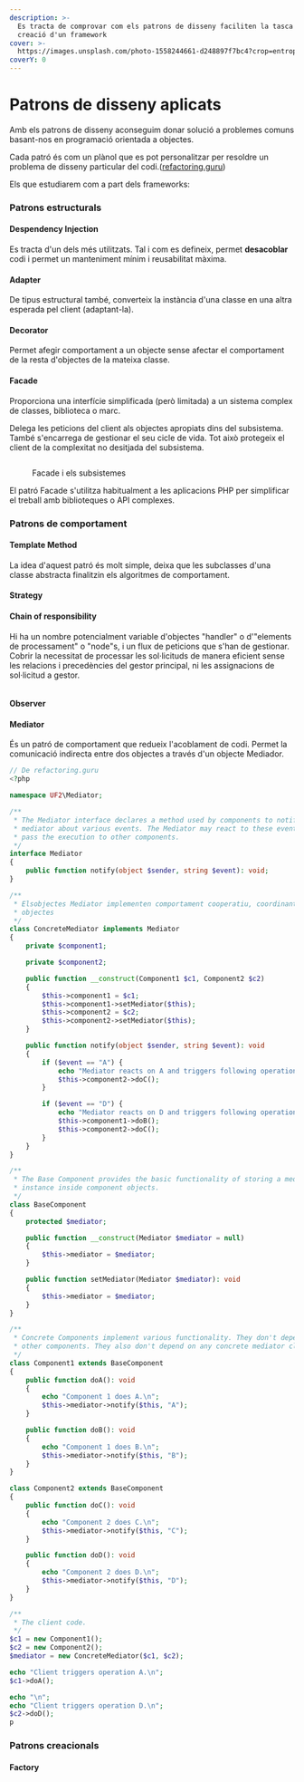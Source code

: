 ```yaml
---
description: >-
  Es tracta de comprovar com els patrons de disseny faciliten la tasca de
  creació d'un framework
cover: >-
  https://images.unsplash.com/photo-1558244661-d248897f7bc4?crop=entropy&cs=srgb&fm=jpg&ixid=M3wxOTcwMjR8MHwxfHNlYXJjaHwxfHxwYXR0ZXJufGVufDB8fHx8MTY4Nzg4NjU1MXww&ixlib=rb-4.0.3&q=85
coverY: 0
---
```


# Patrons de disseny aplicats

Amb els patrons de disseny aconseguim donar solució a problemes comuns basant-nos en programació orientada a objectes.

Cada patró és com un plànol que es pot personalitzar per resoldre un problema de disseny particular del codi.([refactoring.guru](https://refactoring.guru))

Els que estudiarem com a part dels frameworks:

### Patrons estructurals

#### Despendency Injection

Es tracta d'un dels més utilitzats. Tal i com es defineix, permet **desacoblar** codi i permet un manteniment mínim i reusabilitat màxima.



#### Adapter

De tipus estructural també, converteix la instància d'una classe en una altra esperada pel client (adaptant-la).&#x20;



#### Decorator

Permet afegir comportament a un objecte sense afectar el comportament de la resta d'objectes de la mateixa classe.&#x20;

#### Facade

Proporciona una interfície simplificada (però limitada) a un sistema complex de classes, biblioteca o marc.

Delega les peticions del client als objectes apropiats dins del subsistema.  També s'encarrega de gestionar el seu cicle de vida. Tot això protegeix el client de la complexitat no desitjada del subsistema.

<figure><img src="../../.gitbook/assets/image (2).png" alt=""><figcaption><p>Facade i els subsistemes</p></figcaption></figure>

El patró Facade s'utilitza habitualment a les aplicacions PHP per simplificar  el treball amb biblioteques o API complexes.&#x20;

### Patrons de comportament

#### Template Method

La idea d'aquest patró és molt simple, deixa que les subclasses d'una classe abstracta finalitzin els algoritmes de comportament.

#### Strategy

#### Chain of responsibility

Hi ha un nombre potencialment variable d'objectes "handler" o d'"elements de processament" o "node"s, i un flux de peticions que s'han de gestionar. Cobrir la necessitat de processar les sol·licituds de manera eficient sense les relacions i precedències del gestor principal, ni les assignacions de sol·licitud a gestor.

<figure><img src="../../.gitbook/assets/image.png" alt=""><figcaption></figcaption></figure>

#### Observer

#### Mediator

És un patró de comportament que redueix l'acoblament de codi. Permet la comunicació indirecta entre dos objectes a través d'un objecte Mediador.

```php
// De refactoring.guru
<?php

namespace UF2\Mediator;

/**
 * The Mediator interface declares a method used by components to notify the
 * mediator about various events. The Mediator may react to these events and
 * pass the execution to other components.
 */
interface Mediator
{
    public function notify(object $sender, string $event): void;
}

/**
 * Elsobjectes Mediator implementen comportament cooperatiu, coordinant múltiples 
 * objectes
 */
class ConcreteMediator implements Mediator
{
    private $component1;

    private $component2;

    public function __construct(Component1 $c1, Component2 $c2)
    {
        $this->component1 = $c1;
        $this->component1->setMediator($this);
        $this->component2 = $c2;
        $this->component2->setMediator($this);
    }

    public function notify(object $sender, string $event): void
    {
        if ($event == "A") {
            echo "Mediator reacts on A and triggers following operations:\n";
            $this->component2->doC();
        }

        if ($event == "D") {
            echo "Mediator reacts on D and triggers following operations:\n";
            $this->component1->doB();
            $this->component2->doC();
        }
    }
}

/**
 * The Base Component provides the basic functionality of storing a mediator's
 * instance inside component objects.
 */
class BaseComponent
{
    protected $mediator;

    public function __construct(Mediator $mediator = null)
    {
        $this->mediator = $mediator;
    }

    public function setMediator(Mediator $mediator): void
    {
        $this->mediator = $mediator;
    }
}

/**
 * Concrete Components implement various functionality. They don't depend on
 * other components. They also don't depend on any concrete mediator classes.
 */
class Component1 extends BaseComponent
{
    public function doA(): void
    {
        echo "Component 1 does A.\n";
        $this->mediator->notify($this, "A");
    }

    public function doB(): void
    {
        echo "Component 1 does B.\n";
        $this->mediator->notify($this, "B");
    }
}

class Component2 extends BaseComponent
{
    public function doC(): void
    {
        echo "Component 2 does C.\n";
        $this->mediator->notify($this, "C");
    }

    public function doD(): void
    {
        echo "Component 2 does D.\n";
        $this->mediator->notify($this, "D");
    }
}

/**
 * The client code.
 */
$c1 = new Component1();
$c2 = new Component2();
$mediator = new ConcreteMediator($c1, $c2);

echo "Client triggers operation A.\n";
$c1->doA();

echo "\n";
echo "Client triggers operation D.\n";
$c2->doD();
p
```

### Patrons creacionals

#### Factory



